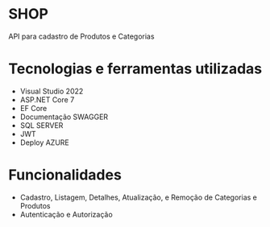 # SHOP
API para cadastro de Produtos e Categorias

# Tecnologias e ferramentas utilizadas
- Visual Studio 2022
- ASP.NET Core 7
- EF Core
- Documentação SWAGGER
- SQL SERVER
- JWT
- Deploy AZURE

# Funcionalidades
- Cadastro, Listagem, Detalhes, Atualização, e Remoção de Categorias e Produtos
- Autenticação e Autorização
